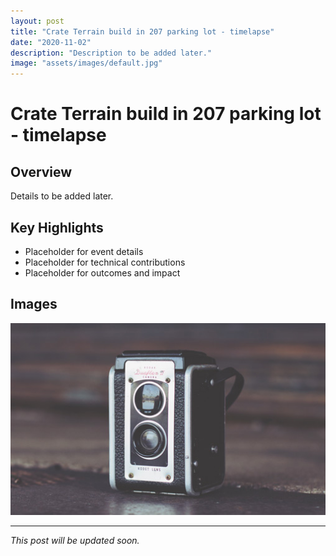 ```yaml
---
layout: post
title: "Crate Terrain build in 207 parking lot - timelapse"
date: "2020-11-02"
description: "Description to be added later."
image: "assets/images/default.jpg"
---
```


# Crate Terrain build in 207 parking lot - timelapse

## Overview
Details to be added later.

## Key Highlights
- Placeholder for event details
- Placeholder for technical contributions
- Placeholder for outcomes and impact

## Images
![Placeholder](assets/images/default.jpg)

---

*This post will be updated soon.*
